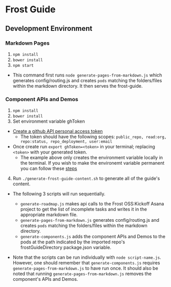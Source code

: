 # Frost Guide

## Development Environment

### Markdown Pages

1. `npm install`
2. `bower install`
3. `npm start`
  * This command first runs `node generate-pages-from-markdown.js` which generates config/routing.js and creates `pods` matching the folders/files within the markdown directory. It then serves the frost-guide.

### Component APIs and Demos 

1. `npm install`
2. `bower install`
3. Set environment variable ghToken
  * [Create a github API personal access token](https://github.com/settings/tokens)
    * The token should have the following scopes: `public_repo, read:org, repo:status, repo_deployment, user:email`
  * Once create run `export ghToken=<token>` in your terminal; replacing `<token>` with your generated token.
    * The example above only creates the environment variable locally in the terminal. If you wish to make the environemt variable permanent you can follow these [steps](http://stackoverflow.com/questions/7501678/set-environment-variables-on-mac-os-x-lion)
4. Run `./generate-frost-guide-content.sh` to generate all of the guide's content.
  * The following 3 scripts will run sequentially.
    * `generate-roadmap.js` makes api calls to the Frost OSS:Kickoff Asana project to get the list of incomplete tasks and writes it in the appropriate markdown file.
    * `generate-pages-from-markdown.js` generates config/routing.js and creates `pods` matching the folders/files within the markdown directory.
    * `generate-components.js` adds the component APIs and Demos to the pods at the path indicated by the imported repo's frostGuideDirectory package.json variable.

  * Note that the scripts can be run individually with `node script-name.js`. However, one should remember that `generate-components.js` requires `generate-pages-from-markdown.js` to have run once. It should also be noted that running `generate-pages-from-markdown.js` removes the component's APIs and Demos.

